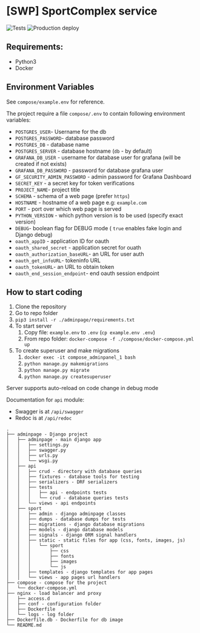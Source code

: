 # [SWP] SportComplex service

![Tests](https://github.com/WinnerOK/SWP_sport_back/workflows/Tests/badge.svg)
![Production deploy](https://github.com/WinnerOK/SWP_sport_back/workflows/Production%20deploy/badge.svg?branch=master)

## Requirements:
* Python3
* Docker

## Environment Variables
See `compose/example.env` for reference.

The project require a file `compose/.env` to contain
following environment variables:

* `POSTGRES_USER`- Username for the db
* `POSTGRES_PASSWORD`- database password
* `POSTGRES_DB` - database name
* `POSTGRES_SERVER` - database hostname (`db` - by default)
* `GRAFANA_DB_USER` - username for database user for grafana (will be created if not exists)
* `GRAFANA_DB_PASSWORD` - password for database grafana user
* `GF_SECURITY_ADMIN_PASSWORD` - admin password for Grafana Dashboard
* `SECRET_KEY` - a secret key for token verifications
* `PROJECT_NAME`- project title
* `SCHEMA` - schema of a web page (prefer `https`)
* `HOSTNAME` - hostname of a web page e.g: `example.com`
* `PORT` - port over which web page is served
* `PYTHON_VERSION` - which python version is to be used (specify exact version)
* `DEBUG`- boolean flag for DEBUG mode ( `true` enables fake login and Django debug)
* `oauth_appID` - application ID for oauth
* `oauth_shared_secret` - application secret for ouath
* `oauth_authorization_baseURL`- an URL for user auth
* `oauth_get_infoURL`- tokeninfo URL
* `oauth_tokenURL`- an URL to obtain token
* `oauth_end_session_endpoint`- end oauth session endpoint


## How to start coding
1. Clone the repository
1. Go to repo folder
1. `pip3 install -r ./adminpage/requirements.txt`
1. To start server
    1. Copy file: `example.env` to `.env` (`cp example.env .env`)
    1. From repo folder: `docker-compose -f ./compose/docker-compose.yml up`
1. To create superuser and make migrations
    1. `docker exec -it compose_adminpanel_1 bash`
    1. `python manage.py makemigrations`
    1. `python manage.py migrate`
    1. `python manage.py createsuperuser`

Server supports auto-reload on code change in debug mode

Documentation for `api` module:
* Swagger is at `/api/swagger`
* Redoc is at `/api/redoc`
```
.
├── adminpage - Django project
│   ├── adminpage - main django app
│   │   ├── settings.py
│   │   ├── swagger.py
│   │   ├── urls.py
│   │   └── wsgi.py
│   ├── api
│   │   ├── crud - directory with database queries
│   │   ├── fixtures - database tools for testing
│   │   ├── serializers - DRF serializers
│   │   ├── tests
│   │   │   ├── api - endpoints tests
│   │   │   └── crud - database queries tests
│   │   └── views - api endpoints
│   ├── sport
│   │   ├── admin - django adminpage classes
│   │   ├── dumps - database dumps for tests
│   │   ├── migrations - django database migrations
│   │   ├── models - django database models
│   │   ├── signals - django ORM signal handlers
│   │   ├── static - static files for app (css, fonts, images, js)
│   │   │   └── sport
│   │   │       ├── css
│   │   │       ├── fonts
│   │   │       ├── images
│   │   │       └── js
│   │   ├── templates - django templates for app pages
│   │   └── views - app pages url handlers
├── compose - compose for the project
│   └── docker-compose.yml
├── nginx - load balancer and proxy
│   ├── access.d
│   ├── conf - configuration folder
│   ├── Dockerfile
│   └── logs - log folder
├── Dockerfile.db - Dockerfile for db image
└── README.md
```
